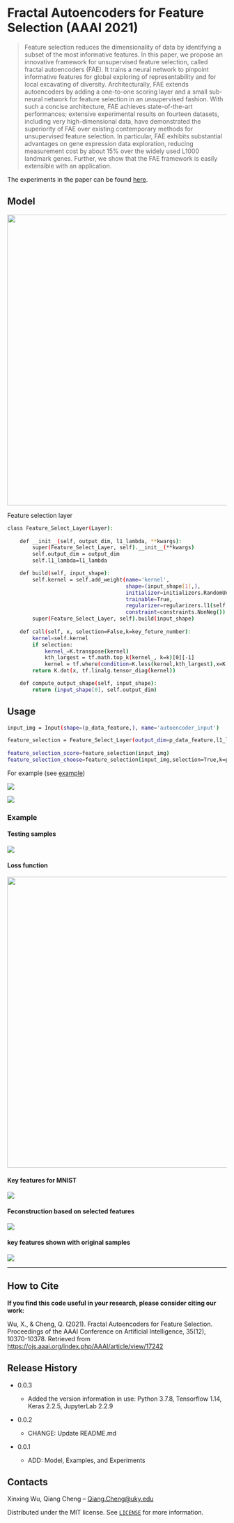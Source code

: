 # Fractal Autoencoders for Feature Selection (AAAI 2021)


> Feature selection reduces the dimensionality of data by identifying a subset of the most informative features. In this paper, we propose an innovative framework for unsupervised feature selection, called fractal autoencoders (FAE). It trains a neural network to pinpoint informative features for global exploring of representability and for local excavating of diversity. Architecturally, FAE extends autoencoders by adding a one-to-one scoring layer and a small sub-neural network for feature selection in an unsupervised fashion. With such a concise architecture, FAE achieves state-of-the-art performances; extensive experimental results on fourteen datasets, including very high-dimensional data, have demonstrated the superiority of FAE over existing contemporary methods for unsupervised feature selection. In particular, FAE exhibits substantial advantages on gene expression data exploration, reducing measurement cost by about 15% over the widely used L1000 landmark genes. Further, we show that the FAE framework is easily extensible with an application.

The experiments in the paper can be found [here](https://github.com/xinxingwu-uk/FAE_fs/tree/main/Experiments).

## Model

<center >
    <img src="./images/model.png" width="666"/> 
 </center>

Feature selection layer

```sh
class Feature_Select_Layer(Layer):
    
    def __init__(self, output_dim, l1_lambda, **kwargs):
        super(Feature_Select_Layer, self).__init__(**kwargs)
        self.output_dim = output_dim
        self.l1_lambda=l1_lambda

    def build(self, input_shape):
        self.kernel = self.add_weight(name='kernel',  
                                      shape=(input_shape[1],),
                                      initializer=initializers.RandomUniform(minval=0.999999, maxval=0.9999999, seed=seed),
                                      trainable=True,
                                      regularizer=regularizers.l1(self.l1_lambda),
                                      constraint=constraints.NonNeg())
        super(Feature_Select_Layer, self).build(input_shape)
    
    def call(self, x, selection=False,k=key_feture_number):
        kernel=self.kernel        
        if selection:
            kernel_=K.transpose(kernel)
            kth_largest = tf.math.top_k(kernel_, k=k)[0][-1]
            kernel = tf.where(condition=K.less(kernel,kth_largest),x=K.zeros_like(kernel),y=kernel)        
        return K.dot(x, tf.linalg.tensor_diag(kernel))

    def compute_output_shape(self, input_shape):
        return (input_shape[0], self.output_dim)
```


## Usage


```sh
input_img = Input(shape=(p_data_feature,), name='autoencoder_input')

feature_selection = Feature_Select_Layer(output_dim=p_data_feature,l1_lambda=p_l1_lambda,input_shape=(p_data_feature,),name='feature_selection')
												
feature_selection_score=feature_selection(input_img)
feature_selection_choose=feature_selection(input_img,selection=True,k=p_feture_number)
```

For example (see [example](https://github.com/xinxingwu-uk/FAE_fs/tree/main/Example))

![](./images/FAE.png)

![](./images/modelparameters.png)


### Example


#### Testing samples

![](./images/testingdata.png)

#### Loss function

<center >
    <img src="./images/loss.gif" width="666"/> 
 </center>
 
   
#### Key features for MNIST

![](./images/keyfeatures.gif)
   
#### Feconstruction based on selected features

![](./images/rec.gif)

#### key features shown with original samples
 
![](./images/markedkeyfeatures.gif)

---

## How to Cite

**If you find this code useful in your research, please consider citing our work:**

Wu, X., & Cheng, Q. (2021). Fractal Autoencoders for Feature Selection. Proceedings of the AAAI Conference on Artificial Intelligence, 35(12), 10370-10378. Retrieved from https://ojs.aaai.org/index.php/AAAI/article/view/17242
  
## Release History
* 0.0.3
    * Added the version information in use: Python 3.7.8, Tensorflow 1.14, Keras 2.2.5, JupyterLab 2.2.9
    
* 0.0.2
    * CHANGE: Update README.md

* 0.0.1
    * ADD: Model, Examples, and Experiments

## Contacts

Xinxing Wu, Qiang Cheng – Qiang.Cheng@uky.edu

Distributed under the MIT license. See [``LICENSE``](https://github.com/xinxingwu-uk/FAE_fs/blob/main/LICENSE) for more information.
